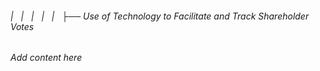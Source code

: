 ###### |   |   |   |   |   ├── Use of Technology to Facilitate and Track Shareholder Votes

*Add content here*
